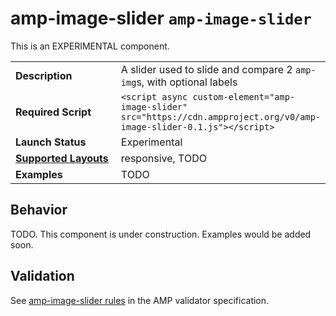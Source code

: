 <!--
Copyright 2018 The AMP HTML Authors. All Rights Reserved.

Licensed under the Apache License, Version 2.0 (the "License");
you may not use this file except in compliance with the License.
You may obtain a copy of the License at

      http://www.apache.org/licenses/LICENSE-2.0

Unless required by applicable law or agreed to in writing, software
distributed under the License is distributed on an "AS-IS" BASIS,
WITHOUT WARRANTIES OR CONDITIONS OF ANY KIND, either express or implied.
See the License for the specific language governing permissions and
limitations under the License.
-->

# <a name="`amp-image-slider`">amp-image-slider</a> `amp-image-slider`

This is an EXPERIMENTAL component.

<table>
  <tr>
    <td width="40%"><strong>Description</strong></td>
    <td>A slider used to slide and compare 2 <code>amp-img</code>s, with optional labels</td>
  </tr>
  <tr>
    <td width="40%"><strong>Required Script</strong></td>
    <td><code>&lt;script async custom-element="amp-image-slider" src="https://cdn.ampproject.org/v0/amp-image-slider-0.1.js">&lt;/script></code></td>
  </tr>
  <tr>
    <td class="col-fourty"><strong>Launch Status</strong></td>
    <td>Experimental</td>
  </tr>
  <tr>
    <td class="col-fourty"><strong><a href="https://www.ampproject.org/docs/guides/responsive/control_layout.html">Supported Layouts</a></strong></td>
    <td>responsive, TODO</td>
  </tr>
  <tr>
    <td width="40%"><strong>Examples</strong></td>
    <td>TODO</td>
  </tr>
</table>

## Behavior
TODO. This component is under construction. Examples would be added soon.

## Validation
See [amp-image-slider rules](https://github.com/ampproject/amphtml/blob/master/extensions/amp-image-slider/validator-amp-image-slider.protoascii) in the AMP validator specification.
